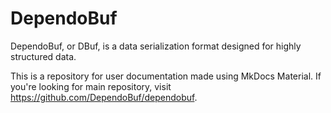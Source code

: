 # DependoBuf

DependoBuf, or DBuf, is a data serialization format designed for highly structured data.

This is a repository for user documentation made using MkDocs Material. If you're looking for main repository, visit https://github.com/DependoBuf/dependobuf.
